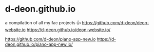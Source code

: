 # d-deon.github.io
a compilation of all my fac projects 👍
https://github.com/d-deon/deon-website.io
https://d-deon.github.io/deon-website.io/

https://github.com/d-deon/piano-app-new.io
https://d-deon.github.io/piano-app-new.io/
